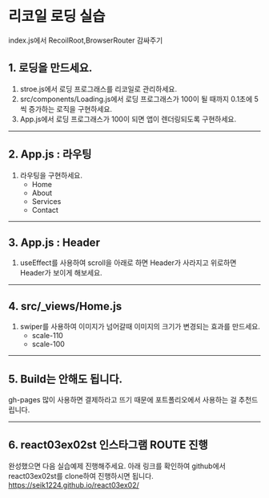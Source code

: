 # 리코일 로딩 실습
index.js에서 RecoilRoot,BrowserRouter 감싸주기
## 1. 로딩을 만드세요.

1. stroe.js에서 로딩 프로그래스를 리코일로 관리하세요.
2. src/components/Loading.js에서 로딩 프로그래스가 100이 될 때까지 0.1초에 5씩 증가하는 로직을 구현하세요.
3. App.js에서 로딩 프로그래스가 100이 되면 앱이 렌더링되도록 구현하세요.

---

## 2. App.js : 라우팅

1. 라우팅을 구현하세요.
   - Home
   - About
   - Services
   - Contact

---

## 3. App.js : Header

1. useEffect를 사용하여
   scroll을 아래로 하면 Header가 사라지고
   위로하면 Header가 보이게 해보세요.

---

## 4. src/\_views/Home.js

1. swiper를 사용하여 이미지가 넘어갈때 이미지의 크기가 변경되는 효과를 만드세요.
   - scale-110
   - scale-100

---

## 5. Build는 안해도 됩니다.

gh-pages 많이 사용하면 결제하라고 뜨기 때문에
포트폴리오에서 사용하는 걸 추천드립니다.

---

## 6. react03ex02st 인스타그램 ROUTE 진행

완성했으면 다음 실습예제 진행해주세요.
아래 링크를 확인하여 github에서 react03ex02st를 clone하여 진행하시면 됩니다.
https://seik1224.github.io/react03ex02/
